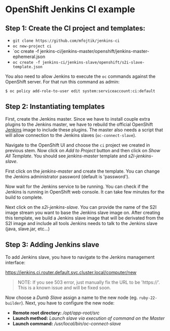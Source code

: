 # OpenShift Jenkins CI example

## Step 1: Create the CI project and templates:

* `git clone https://github.com/mfojtik/jenkins-ci`
* `oc new-project ci`
* `oc create -f jenkins-ci/jenkins-master/openshift/jenkins-master-ephemeral.json
* `oc create -f jenkins-ci/jenkins-slave/openshift/s2i-slave-template.json`

You also need to allow Jenkins to execute the `oc` commands against the
OpenShift server. For that run this command as admin:

```console
$ oc policy add-role-to-user edit system:serviceaccount:ci:default
```

## Step 2: Instantiating templates

First, create the Jenkins master. Since we have to install couple extra plugins
to the Jenkins master, we have to rebuild the official OpenShift [Jenkins]()
image to include these plugins. The master also needs a script that will allow
connection to the Jenkins slaves (`oc-connect-slave`).

Navigate to the OpenShift UI and choose the `ci` project we created in previous
stem. Now click on *Add to Project* button and then click on *Show All
Template*. You should see *jenkins-master* template and *s2i-jenkins-slave*.

First click on the *jenkins-master* and create the template. You can change the
Jenkins administrator password (default is 'password').

Now wait for the Jenkins service to be running. You can check if the Jenkins is
running in OpenShift web console. It can take few minutes for the build to
complete.

Next click on the *s2i-jenkins-slave*. You can provide the name of the S2I image
stream you want to base the Jenkins slave image on. After creating this
template, we build a Jenkins slave image that will be derivated from the S2I
image and include all tools Jenkins needs to talk to the Jenkins slave (java,
slave.jar, etc...)

## Step 3: Adding Jenkins slave

To add Jenkins slave, you have to navigate to the Jenkins management interface:

https://jenkins.ci.router.default.svc.cluster.local/computer/new

> NOTE: If you see 503 error, just manually fix the URL to be 'https://'. This
> is a known issue and will be fixed soon.

Now choose a *Dumb Slave* assign a name to the new node (eg. `ruby-22-builder`).
Next, you have to configure the new node:

* **Remote root directory:** */opt/app-root/src*
* **Launch method:** *Launch slave via execution of command on the Master*
* **Launch command:** */usr/local/bin/oc-connect-slave*
